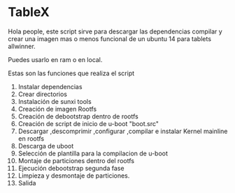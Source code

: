 # TableX

Hola people, este script sirve para descargar las dependencias compilar y crear una imagen mas o menos funcional de un ubuntu 14 para tablets allwinner.

Puedes usarlo en ram o en local.

Estas son las funciones que realiza el script

1. Instalar dependencias
2. Crear directorios
3. Instalación de sunxi tools
4. Creación de imagen Rootfs
5. Creación de debootstrap dentro de rootfs
6. Creación de script de inicio de u-boot "boot.src"
7. Descargar ,descomprimir ,configurar ,compilar e instalar Kernel mainline en rootfs
8. Descarga de uboot
9. Selección de plantilla para la compilacion de u-boot
10. Montaje de particiones dentro del rootfs
11. Ejecución debootstrap segunda fase 
12. Limpieza y desmontaje de particiones.
13. Salida
